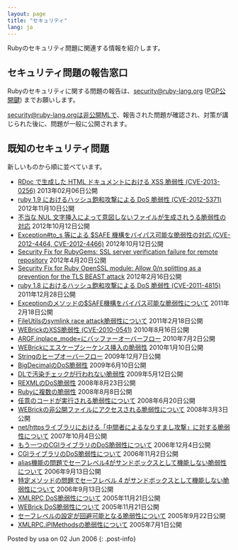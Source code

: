 ```yaml
---
layout: page
title: "セキュリティ"
lang: ja
---
```


Rubyのセキュリティ問題に関連する情報を紹介します。

## セキュリティ問題の報告窓口

Rubyのセキュリティに関する問題の報告は、[security@ruby-lang.org](mailto:security@ruby-lang.org)
([PGP公開鍵](/security.asc)) までお願いします。

security@ruby-lang.orgは非公開MLで、報告された問題が確認され、対策が講じられた後に、問題が一般に公開されます。

## 既知のセキュリティ問題

新しいものから順に並べています。

* [RDoc で生成した HTML ドキュメントにおける XSS 脆弱性 (CVE-2013-0256)][1] 2013年02月06日公開
* [ruby 1.9 におけるハッシュ飽和攻撃による DoS 脆弱性 (CVE-2012-5371)][2] 2012年11月10日公開
* [不当な NUL 文字挿入によって意図しないファイルが生成されうる脆弱性の対応][3] 2012年10月12日公開
* [Exception#to\_s 等による $SAFE 機構をバイパス可能な脆弱性の対応 (CVE-2012-4464,
  CVE-2012-4466)][4] 2012年10月12日公開
* [Security Fix for RubyGems: SSL server verification failure for remote
  repository][5] 2012年4月20日公開
* [Security Fix for Ruby OpenSSL module: Allow 0/n splitting as a
  prevention for the TLS BEAST attack][6] 2012年2月16日公開
* [ruby 1.8 におけるハッシュ飽和攻撃による DoS 脆弱性 (CVE-2011-4815)][7] 2011年12月28日公開
* [Exceptionのメソッドの$SAFE機構をバイパス可能な脆弱性について][8] 2011年2月18日公開
* [FileUtilsのsymlink race attack脆弱性について][9] 2011年2月18日公開
* [WEBrickのXSS脆弱性 (CVE-2010-0541)][10] 2010年8月16日公開
* [ARGF.inplace\_mode=にバッファーオーバーフロー][11] 2010年7月2日公開
* [WEBrickにエスケープシーケンス挿入の脆弱性](/ja/news/2010/01/10/webrick-escape-sequence-injection/)
  2010年1月10日公開
* [Stringのヒープオーバーフロー](/ja/news/2009/12/07/string/) 2009年12月7日公開
* [BigDecimalのDoS脆弱性](/ja/news/2009/06/10/dos-vulnerability-in-bigdecimal/)
  2009年6月10日公開
* [DLで汚染チェックが行われない脆弱性](/ja/news/2009/05/12/ruby-1-9-1-p129-released/)
  2009年5月12日公開
* [REXMLのDoS脆弱性](/ja/news/2008/08/23/dos-vulnerability-in-rexml/)
  2008年8月23日公開
* [Rubyに複数の脆弱性][12] 2008年8月8日公開
* [任意のコードが実行される脆弱性について](/ja/news/2008/06/20/arbitrary-code-execution-vulnerabilities)
  2008年6月20日公開
* [WEBrickの非公開ファイルにアクセスされる脆弱性について](/ja/news/2008/03/03/webrick-file-access-vulnerability/)
  2008年3月3日公開
* [net/httpsライブラリにおける「中間者によるなりすまし攻撃」に対する脆弱性について](/ja/news/2007/10/04/isecpartners-com-2007-006-rubyssl/)
  2007年10月4日公開
* [もう一つのCGIライブラリのDoS脆弱性について](/ja/news/2006/12/04/another-dos-vulnerability-in-cgi-library/)
  2006年12月4日公開
* [CGIライブラリのDoS脆弱性について](/ja/news/2006/11/02/CVE-2006-5467/) 2006年11月2日公開
* [alias機能の問題でセーフレベル4がサンドボックスとして機能しない脆弱性について](/ja/news/2006/09/13/JVN83768862/)
  2006年9月13日公開
* [特定メソッドの問題でセーフレベル 4
  がサンドボックスとして機能しない脆弱性について](/ja/news/2006/09/13/JVN13947696/)
  2006年9月13日公開
* [XMLRPC DoS脆弱性について](/ja/news/2005/11/22/20051122) 2005年11月21日公開
* [WEBrick DoS脆弱性について](/ja/news/2005/11/21/20051121) 2005年11月21日公開
* [セーフレベルの設定が回避可能となる脆弱性について](/ja/news/2005/09/22/20050922) 2005年9月22日公開
* [XMLRPC.iPIMethodsの脆弱性について](/ja/news/2005/07/01/20050701) 2005年7月1日公開

Posted by usa on 02 Jun 2006
{: .post-info}



[1]: http://www.ruby-lang.org/ja/news/2013/02/06/rdoc-xss-cve-2013-0256/ 
[2]: http://www.ruby-lang.org/ja/news/2012/11/09/ruby19-hashdos-cve-2012-5371/ 
[3]: http://www.ruby-lang.org/ja/news/2012/10/12/poisoned-NUL-byte-vulnerability/ 
[4]: http://www.ruby-lang.org/ja/news/2012/10/12/cve-2012-4464-cve-2012-4466/ 
[5]: http://www.ruby-lang.org/en/news/2012/04/20/ruby-1-9-3-p194-is-released/ 
[6]: http://www.ruby-lang.org/en/news/2012/02/16/security-fix-for-ruby-openssl-module-allow-0n-splitting-as-a-prevention-for-the-tls-beast-attack-/ 
[7]: http://www.ruby-lang.org/en/news/2011/12/28/denial-of-service-attack-was-found-for-rubys-hash-algorithm-cve-2011-4815/ 
[8]: http://www.ruby-lang.org/ja/news/2011/02/18/exception-methods-can-bypass-safe/ 
[9]: http://www.ruby-lang.org/ja/news/2011/02/18/fileutils-is-vulnerable-to-symlink-race-attacks/ 
[10]: http://www.ruby-lang.org/ja/news/2010/08/16/xss-in-webrick-cve-2010-0541/ 
[11]: http://www.ruby-lang.org/ja/news/2010/07/02/ruby-1-9-1-p429-is-released/ 
[12]: http://www.ruby-lang.org/ja/news/2008/08/08/multiple-vulnerabilities-in-ruby/ 
